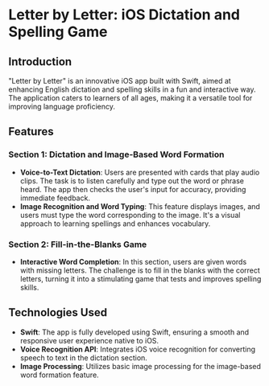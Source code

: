 # Letter by Letter: iOS Dictation and Spelling Game

## Introduction
"Letter by Letter" is an innovative iOS app built with Swift, aimed at enhancing English dictation and spelling skills in a fun and interactive way. The application caters to learners of all ages, making it a versatile tool for improving language proficiency.

## Features

### Section 1: Dictation and Image-Based Word Formation
- **Voice-to-Text Dictation**: Users are presented with cards that play audio clips. The task is to listen carefully and type out the word or phrase heard. The app then checks the user's input for accuracy, providing immediate feedback.
- **Image Recognition and Word Typing**: This feature displays images, and users must type the word corresponding to the image. It's a visual approach to learning spellings and enhances vocabulary.

### Section 2: Fill-in-the-Blanks Game
- **Interactive Word Completion**: In this section, users are given words with missing letters. The challenge is to fill in the blanks with the correct letters, turning it into a stimulating game that tests and improves spelling skills.

## Technologies Used
- **Swift**: The app is fully developed using Swift, ensuring a smooth and responsive user experience native to iOS.
- **Voice Recognition API**: Integrates iOS voice recognition for converting speech to text in the dictation section.
- **Image Processing**: Utilizes basic image processing for the image-based word formation feature.
